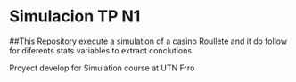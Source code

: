 # Simulacion TP N1

##This Repository execute a simulation of a casino Roullete and it do follow for diferents stats variables to extract conclutions

Proyect develop for Simulation course at UTN Frro 
